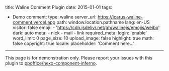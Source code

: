 title: Waline Comment Plugin
date: 2015-01-01
tags:
- Demo
comment:
    type: waline
    server_url: https://icarus-waline-comment.vercel.app
    path: window.location.pathname
    lang: en-US
    visitor: false
    emoji:
        - 'https://cdn.jsdelivr.net/gh/walinejs/emojis/weibo'
    dark: auto
    meta:
        - nick
        - mail
        - link
    required_meta:
    login: 'enable'
    word_limit: 0
    page_size: 10
    upload_image: false
    highlight: true
    math: false
    copyright: true
    locale:
        placeholder: 'Comment here...'
---

<article class="message message-immersive is-warning">
<div class="message-body">
<i class="fas fa-exclamation-triangle mr-2"></i>This page is for demonstration only.
Please report your issues with this plugin to 
<a href="https://github.com/ppoffice/hexo-component-inferno">ppoffice/hexo-component-inferno</a>.
</div>
</article>
